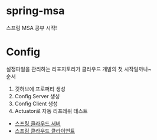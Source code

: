 # spring-msa
스프링 MSA 공부 시작!

# Config
설정파일을 관리하는 리포지토리가 클라우드 개발의 첫 시작일까나~  
순서  
1. 깃허브에 프로퍼티 생성
2. Config Server 생성
3. Config Client 생성
4. Actuator로 자동 리프레쉬 테스트  
- [스프링 클라우드 서버](https://github.com/ssisksl77/spring-msa/tree/master/spring-config-server)  
- [스프링 클라우드 클라이언트](https://github.com/ssisksl77/spring-msa/tree/master/spring-config-client-1)
